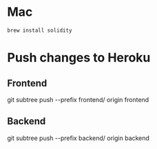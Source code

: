 # Mac

`brew install solidity`

# Push changes to Heroku

## Frontend

git subtree push --prefix frontend/ origin frontend

## Backend

git subtree push --prefix backend/ origin backend

